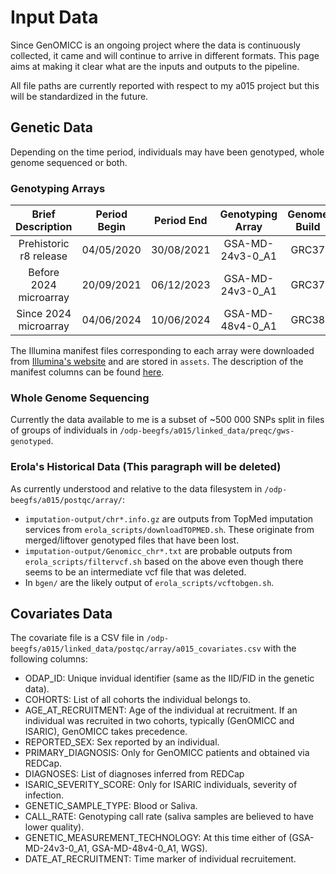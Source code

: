 # Input Data

Since GenOMICC is an ongoing project where the data is continuously collected, it came and will continue to arrive in different formats. This page aims at making it clear what are the inputs and outputs to the pipeline.

All file paths are currently reported with respect to my a015 project but this will be standardized in the future.

## Genetic Data

Depending on the time period, individuals may have been genotyped, whole genome sequenced or both.

### Genotyping Arrays

| Brief Description | Period Begin | Period End | Genotyping Array | Genome Build | Directory | Genotypes File |
| :--------: | :------------: | :----------: | :----------------: | :------------: | :------------: | :------------: |
| Prehistoric r8 release | 04/05/2020   | 30/08/2021 | GSA-MD-24v3-0_A1               | GRC37        | wp5-gwas-r8-under90excl_2021Sep16 | PLINK_190921_0906/wp5-gwas-r8-under90excl_2021Sep16.ped |
| Before 2024 microarray | 20/09/2021   | 06/12/2023 | GSA-MD-24v3-0_A1 | GRC37 | 20210920_20231206_QC_VFinal | PLINK_040724_0954/20210920_20231206_QC_VFinal.ped |
| Since 2024 microarray  | 04/06/2024   | 10/06/2024 | GSA-MD-48v4-0_A1 | GRC38 | 20240604_20240610_QC_VFinal | PLINK_040724_0114/20240604_20240610_QC_VFinal.ped |

The Illumina manifest files corresponding to each array were downloaded from [Illumina's website](https://emea.support.illumina.com/array/array_kits/infinium-global-screening-array/downloads.html) and are stored in `assets`. The description of the manifest columns can be found [here](https://knowledge.illumina.com/microarray/general/microarray-general-reference_material-list/000001565).

### Whole Genome Sequencing

Currently the data available to me is a subset of ~500 000 SNPs split in files of groups of individuals in `/odp-beegfs/a015/linked_data/preqc/gws-genotyped`.

### Erola's Historical Data (This paragraph will be deleted)

As currently understood and relative to the data filesystem in `/odp-beegfs/a015/postqc/array/`:

- `imputation-output/chr*.info.gz` are outputs from TopMed imputation services from `erola_scripts/downloadTOPMED.sh`. These originate from merged/liftover genotyped files that have been lost.
- `imputation-output/Genomicc_chr*.txt` are probable outputs from `erola_scripts/filtervcf.sh` based on the above even though there seems to be an intermediate vcf file that was deleted.
- In `bgen/` are the likely output of `erola_scripts/vcftobgen.sh`.

## Covariates Data

The covariate file is a CSV file in `/odp-beegfs/a015/linked_data/postqc/array/a015_covariates.csv` with the following columns:

- ODAP_ID: Unique invidual identifier (same as the IID/FID in the genetic data).
- COHORTS: List of all cohorts the individual belongs to.
- AGE_AT_RECRUITMENT: Age of the individual at recruitment. If an individual was recruited in two cohorts, typically (GenOMICC and ISARIC), GenOMICC takes precedence.
- REPORTED_SEX: Sex reported by an individual.
- PRIMARY_DIAGNOSIS: Only for GenOMICC patients and obtained via REDCap.
- DIAGNOSES: List of diagnoses inferred from REDCap
- ISARIC_SEVERITY_SCORE: Only for ISARIC individuals, severity of infection.
- GENETIC_SAMPLE_TYPE: Blood or Saliva.
- CALL_RATE: Genotyping call rate (saliva samples are believed to have lower quality).
- GENETIC_MEASUREMENT_TECHNOLOGY: At this time either of (GSA-MD-24v3-0_A1, GSA-MD-48v4-0_A1, WGS).
- DATE_AT_RECRUITMENT: Time marker of individual recruitement.
